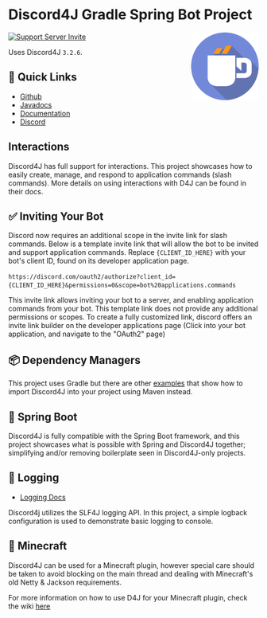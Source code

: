 # Discord4J Gradle Spring Bot Project

<a href="https://discord4j.com"><img align="right" src="https://raw.githubusercontent.com/Discord4J/discord4j-web/master/public/logo.svg?sanitize=true" width=27%></a>

[![Support Server Invite](https://img.shields.io/discord/208023865127862272.svg?color=7289da&label=Discord4J&logo=discord&style=flat-square)](https://discord.gg/d4j)

Uses Discord4J `3.2.6`.

## 🔗 Quick Links

* [Github](https://github.com/Discord4J/Discord4J)
* [Javadocs](https://www.javadoc.io/doc/com.discord4j/discord4j-core)
* [Documentation](https://docs.discord4j.com)
* [Discord](https://discord.gg/d4j)

## Interactions

Discord4J has full support for interactions. This project showcases how to easily create, manage, and respond to application commands (slash commands). More details on using interactions with D4J can be found in their docs.

## ✅ Inviting Your Bot

Discord now requires an additional scope in the invite link for slash commands. Below is a template invite link that will allow the bot to be invited and support application commands. Replace `{CLIENT_ID_HERE}` with your bot's client ID, found on its developer application page.

`
https://discord.com/oauth2/authorize?client_id={CLIENT_ID_HERE}&permissions=0&scope=bot%20applications.commands
`

This invite link allows inviting your bot to a server, and enabling application commands from your bot. This template link does not provide any additional permissions or scopes. To create a fully customized link, discord offers an invite link builder on the developer applications page (Click into your bot application, and navigate to the "OAuth2" page)

## 📦 Dependency Managers
This project uses Gradle but there are other [examples](https://github.com/Discord4J/example-projects) that show how to import Discord4J into your project using Maven instead.

## 📐 Spring Boot

Discord4J is fully compatible with the Spring Boot framework, and this project showcases what is possible with Spring and Discord4J together; simplifying and/or removing boilerplate seen in Discord4J-only projects.

## 🧾 Logging

* [Logging Docs](https://docs.discord4j.com/logging/)

Discord4j utilizes the SLF4J logging API. In this project, a simple logback configuration is used to demonstrate basic logging to console.

## 🌳 Minecraft

Discord4J can be used for a Minecraft plugin, however special care should be taken to avoid blocking on the main thread and dealing with Minecraft's old Netty & Jackson requirements.

For more information on how to use D4J for your Minecraft plugin, check the wiki [here](https://docs.discord4j.com/frequently-asked-questions/#im-getting-javalangnosuchmethoderror-ionetty-or-javalangnoclassdeffounderror-comfasterxml)
